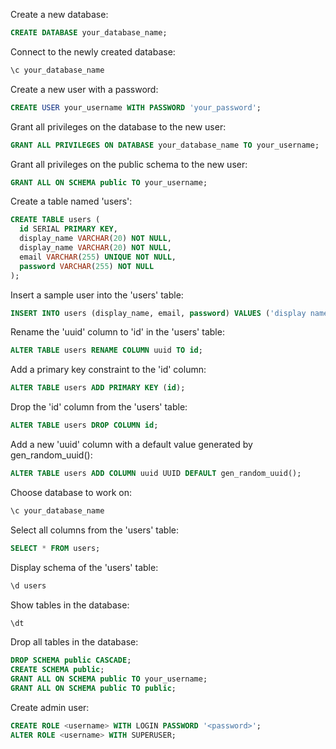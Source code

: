 Create a new database:

```sql
CREATE DATABASE your_database_name;
```

Connect to the newly created database:

```sql
\c your_database_name
```

Create a new user with a password:

```sql
CREATE USER your_username WITH PASSWORD 'your_password';
```

Grant all privileges on the database to the new user:

```sql
GRANT ALL PRIVILEGES ON DATABASE your_database_name TO your_username;
```

Grant all privileges on the public schema to the new user:

```sql
GRANT ALL ON SCHEMA public TO your_username;
```

Create a table named 'users':

```sql
CREATE TABLE users (
  id SERIAL PRIMARY KEY,
  display_name VARCHAR(20) NOT NULL,
  display_name VARCHAR(20) NOT NULL,
  email VARCHAR(255) UNIQUE NOT NULL,
  password VARCHAR(255) NOT NULL
);
```

Insert a sample user into the 'users' table:

```sql
INSERT INTO users (display_name, email, password) VALUES ('display name', 'user@test.com', 'password');
```

Rename the 'uuid' column to 'id' in the 'users' table:

```sql
ALTER TABLE users RENAME COLUMN uuid TO id;
```

Add a primary key constraint to the 'id' column:

```sql
ALTER TABLE users ADD PRIMARY KEY (id);
```

Drop the 'id' column from the 'users' table:

```sql
ALTER TABLE users DROP COLUMN id;
```

Add a new 'uuid' column with a default value generated by gen_random_uuid():

```sql
ALTER TABLE users ADD COLUMN uuid UUID DEFAULT gen_random_uuid();
```

Choose database to work on:

```sql
\c your_database_name
```

Select all columns from the 'users' table:

```sql
SELECT * FROM users;
```

Display schema of the 'users' table:

```sql
\d users
```

Show tables in the database:

```sql
\dt
```

Drop all tables in the database:

```sql
DROP SCHEMA public CASCADE;
CREATE SCHEMA public;
GRANT ALL ON SCHEMA public TO your_username;
GRANT ALL ON SCHEMA public TO public;
```

Create admin user:

```sql
CREATE ROLE <username> WITH LOGIN PASSWORD '<password>';
ALTER ROLE <username> WITH SUPERUSER;
```
